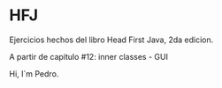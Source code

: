 # HFJ
Ejercicios hechos del libro Head First Java, 2da edicion.

A partir de capitulo #12: inner classes - GUI

Hi, I´m Pedro.
